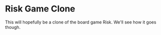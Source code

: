 # Risk Game Clone

This will hopefully be a clone of the board game Risk. We'll see how it goes though.
